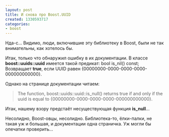 ```yaml
---
layout: post
title: И снова про Boost.UUID
created: 1330593717
categories:
- boost
---
```

Нда-с... Видимо, люди, включившие эту библиотеку в Boost, были не так внимательны, как хотелось бы.

Итак, только что обнаружил ошибку в их документации. В классе <strong>boost::uuids::uuid</strong> имеется такой предикат:
<cpp>
bool is_nil() const;
</cpp>
Возвращает <strong>true</strong>, если UUID равен {00000000-0000-0000-0000-000000000000}.

Однако на странице документации читаем:
<blockquote>
The function, boost::uuids::uuid::is_null() returns true if and only if the uuid is equal to {00000000-0000-0000-0000-000000000000}.
</blockquote>
Итак, нашему взору предстаёт несуществующая функция <strong>is_null</strong>...

Несолидно, Boost-овцы, несолидно. Библиотека-то, ёлки-палки, не такая уж и большая, и документации одна страничка. Уж могли бы опечатки проверить...
